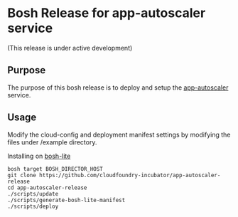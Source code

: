 # Bosh Release for app-autoscaler service
(This release is under active development)

## Purpose

The purpose of this bosh release is to deploy and setup the [app-autoscaler](https://github.com/cloudfoundry-incubator/app-autoscaler) service.

## Usage

Modify the cloud-config and deployment manifest settings by modifying the files under /example directory.

Installing on [bosh-lite](https://github.com/cloudfoundry/bosh-lite)

```
bosh target BOSH_DIRECTOR_HOST
git clone https://github.com/cloudfoundry-incubator/app-autoscaler-release
cd app-autoscaler-release
./scripts/update
./scripts/generate-bosh-lite-manifest
./scripts/deploy
```